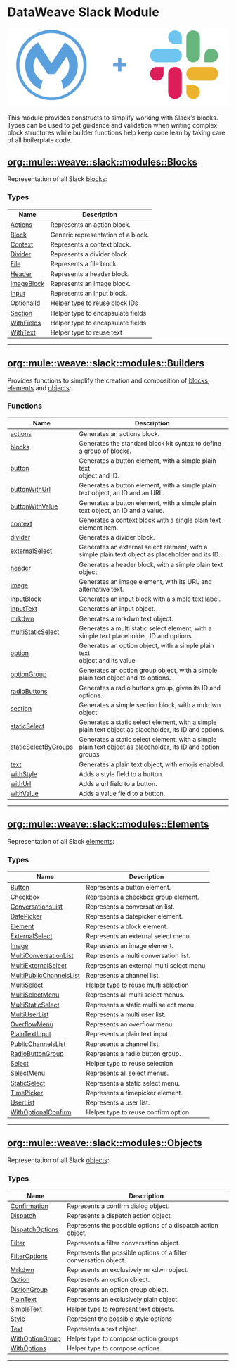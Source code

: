 # DataWeave Slack Module

![MuleSoft + Slack](pages/MuleSlack.png "MuleSoft + Slack")

This module provides constructs to simplify working with Slack's blocks. Types can be used to get guidance and validation
when writing complex block structures while builder functions help keep code lean by taking care of all boilerplate code.

## [org::mule::weave::slack::modules::Blocks](pages/Blocks.md )

Representation of all Slack [blocks](https://api.slack.com/reference/block-kit/blocks):

### Types
| Name | Description|
|------|------------|
|[Actions](pages/Blocks.md/#actions- ) | Represents an action block.|
|[Block](pages/Blocks.md/#block- ) | Generic representation of a block.|
|[Context](pages/Blocks.md/#context- ) | Represents a context block.|
|[Divider](pages/Blocks.md/#divider- ) | Represents a divider block.|
|[File](pages/Blocks.md/#file- ) | Represents a file block.|
|[Header](pages/Blocks.md/#header- ) | Represents a header block.|
|[ImageBlock](pages/Blocks.md/#imageblock- ) | Represents an image block.|
|[Input](pages/Blocks.md/#input- ) | Represents an input block.|
|[OptionalId](pages/Blocks.md/#optionalid- ) | Helper type to reuse block IDs|
|[Section](pages/Blocks.md/#section- ) | Helper type to encapsulate fields|
|[WithFields](pages/Blocks.md/#withfields- ) | Helper type to encapsulate fields|
|[WithText](pages/Blocks.md/#withtext- ) | Helper type to reuse text|

________________________________


## [org::mule::weave::slack::modules::Builders](pages/Builders.md )

Provides functions to simplify the creation and composition of [blocks](https://api.slack.com/block-kit), [elements](https://api.slack.com/reference/block-kit/block-elements) and [objects](https://api.slack.com/reference/block-kit/composition-objects):

### Functions
| Name | Description|
|------|------------|
| [actions](pages/Builders.md/#actions- ) | Generates an actions block.|
| [blocks](pages/Builders.md/#blocks- ) | Generates the standard block kit syntax to define a group of blocks.|
| [button](pages/Builders.md/#button- ) | Generates a button element, with a simple plain text<br> object and ID.|
| [buttonWithUrl](pages/Builders.md/#buttonwithurl- ) | Generates a button element, with a simple plain text object, an ID and an URL.|
| [buttonWithValue](pages/Builders.md/#buttonwithvalue- ) | Generates a button element, with a simple plain text object, an ID and a value.|
| [context](pages/Builders.md/#context- ) | Generates a context block with a single plain text element item.|
| [divider](pages/Builders.md/#divider- ) | Generates a divider block.|
| [externalSelect](pages/Builders.md/#externalselect- ) | Generates an external select element, with a simple plain text object as placeholder and its ID.|
| [header](pages/Builders.md/#header- ) | Generates a header block, with a simple plain text object.|
| [image](pages/Builders.md/#image- ) | Generates an image element, with its URL and alternative text.|
| [inputBlock](pages/Builders.md/#inputblock- ) | Generates an input block with a simple text label.|
| [inputText](pages/Builders.md/#inputtext- ) | Generates an input object.|
| [mrkdwn](pages/Builders.md/#mrkdwn- ) | Generates a mrkdwn text object.|
| [multiStaticSelect](pages/Builders.md/#multistaticselect- ) | Generates a multi static select element, with a simple text placeholder, ID and options.|
| [option](pages/Builders.md/#option- ) | Generates an option object, with a simple plain text<br> object and its value.|
| [optionGroup](pages/Builders.md/#optiongroup- ) | Generates an option group object, with a simple plain text object and its options.|
| [radioButtons](pages/Builders.md/#radiobuttons- ) | Generates a radio buttons group, given its ID and options.|
| [section](pages/Builders.md/#section- ) | Generates a simple section block, with a mrkdwn object.|
| [staticSelect](pages/Builders.md/#staticselect- ) | Generates a static select element, with a simple plain text object as placeholder, its ID and options.|
| [staticSelectByGroups](pages/Builders.md/#staticselectbygroups- ) | Generates a static select element, with a simple plain text object as placeholder, its ID and option groups.|
| [text](pages/Builders.md/#text- ) | Generates a plain text object, with emojis enabled.|
| [withStyle](pages/Builders.md/#withstyle- ) | Adds a style field to a button.|
| [withUrl](pages/Builders.md/#withurl- ) | Adds a url field to a button.|
| [withValue](pages/Builders.md/#withvalue- ) | Adds a value field to a button.|

________________________________


## [org::mule::weave::slack::modules::Elements](pages/Elements.md )

Representation of all Slack [elements](https://api.slack.com/reference/block-kit/block-elements):

### Types
| Name | Description|
|------|------------|
|[Button](pages/Elements.md/#button- ) | Represents a button element.|
|[Checkbox](pages/Elements.md/#checkbox- ) | Represents a checkbox group element.|
|[ConversationsList](pages/Elements.md/#conversationslist- ) | Represents a conversation list.|
|[DatePicker](pages/Elements.md/#datepicker- ) | Represents a datepicker element.|
|[Element](pages/Elements.md/#element- ) | Represents a block element.|
|[ExternalSelect](pages/Elements.md/#externalselect- ) | Represents an external select menu.|
|[Image](pages/Elements.md/#image- ) | Represents an image element.|
|[MultiConversationList](pages/Elements.md/#multiconversationlist- ) | Represents a multi conversation list.|
|[MultiExternalSelect](pages/Elements.md/#multiexternalselect- ) | Represents an external multi select menu.|
|[MultiPublicChannelsList](pages/Elements.md/#multipublicchannelslist- ) | Represents a channel list.|
|[MultiSelect](pages/Elements.md/#multiselect- ) | Helper type to reuse multi selection|
|[MultiSelectMenu](pages/Elements.md/#multiselectmenu- ) | Represents all multi select menus.|
|[MultiStaticSelect](pages/Elements.md/#multistaticselect- ) | Represents a static multi select menu.|
|[MultiUserList](pages/Elements.md/#multiuserlist- ) | Represents a multi user list.|
|[OverflowMenu](pages/Elements.md/#overflowmenu- ) | Represents an overflow menu.|
|[PlainTextInput](pages/Elements.md/#plaintextinput- ) | Represents a plain text input.|
|[PublicChannelsList](pages/Elements.md/#publicchannelslist- ) | Represents a channel list.|
|[RadioButtonGroup](pages/Elements.md/#radiobuttongroup- ) | Represents a radio button group.|
|[Select](pages/Elements.md/#select- ) | Helper type to reuse selection|
|[SelectMenu](pages/Elements.md/#selectmenu- ) | Represents all select menus.|
|[StaticSelect](pages/Elements.md/#staticselect- ) | Represents a static select menu.|
|[TimePicker](pages/Elements.md/#timepicker- ) | Represents a timepicker element.|
|[UserList](pages/Elements.md/#userlist- ) | Represents a user list.|
|[WithOptionalConfirm](pages/Elements.md/#withoptionalconfirm- ) | Helper type to reuse confirm option|

________________________________


## [org::mule::weave::slack::modules::Objects](pages/Objects.md )

Representation of all Slack [objects](https://api.slack.com/reference/block-kit/composition-objects):

### Types
| Name | Description|
|------|------------|
|[Confirmation](pages/Objects.md/#confirmation- ) | Represents a confirm dialog object.|
|[Dispatch](pages/Objects.md/#dispatch- ) | Represents a dispatch action object.|
|[DispatchOptions](pages/Objects.md/#dispatchoptions- ) | Represents the possible options of a dispatch action object.|
|[Filter](pages/Objects.md/#filter- ) | Represents a filter conversation object.|
|[FilterOptions](pages/Objects.md/#filteroptions- ) | Represents the possible options of a filter conversation object.|
|[Mrkdwn](pages/Objects.md/#mrkdwn- ) | Represents an exclusively mrkdwn object.|
|[Option](pages/Objects.md/#option- ) | Represents an option object.|
|[OptionGroup](pages/Objects.md/#optiongroup- ) | Represents an option group object.|
|[PlainText](pages/Objects.md/#plaintext- ) | Represents an exclusively plain object.|
|[SimpleText](pages/Objects.md/#simpletext- ) | Helper type to represent text objects.|
|[Style](pages/Objects.md/#style- ) | Represent the possible style options|
|[Text](pages/Objects.md/#text- ) | Represents a text object.|
|[WithOptionGroup](pages/Objects.md/#withoptiongroup- ) | Helper type to compose option groups|
|[WithOptions](pages/Objects.md/#withoptions- ) | Helper type to compose options|
________________________________

